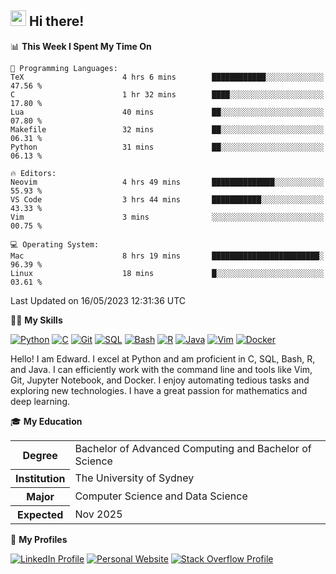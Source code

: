 ## <a href="#"><img src="https://media.giphy.com/media/hvRJCLFzcasrR4ia7z/giphy.gif" width="25px" height="25px"></a> Hi there!

<!--START_SECTION:waka-->
📊 **This Week I Spent My Time On** 

```text
💬 Programming Languages: 
TeX                      4 hrs 6 mins        ████████████░░░░░░░░░░░░░   47.56 % 
C                        1 hr 32 mins        ████░░░░░░░░░░░░░░░░░░░░░   17.80 % 
Lua                      40 mins             ██░░░░░░░░░░░░░░░░░░░░░░░   07.80 % 
Makefile                 32 mins             ██░░░░░░░░░░░░░░░░░░░░░░░   06.31 % 
Python                   31 mins             ██░░░░░░░░░░░░░░░░░░░░░░░   06.13 % 

🔥 Editors: 
Neovim                   4 hrs 49 mins       ██████████████░░░░░░░░░░░   55.93 % 
VS Code                  3 hrs 44 mins       ███████████░░░░░░░░░░░░░░   43.33 % 
Vim                      3 mins              ░░░░░░░░░░░░░░░░░░░░░░░░░   00.75 % 

💻 Operating System: 
Mac                      8 hrs 19 mins       ████████████████████████░   96.39 % 
Linux                    18 mins             █░░░░░░░░░░░░░░░░░░░░░░░░   03.61 % 
```


 Last Updated on 16/05/2023 12:31:36 UTC
<!--END_SECTION:waka-->

💪🏻 **My Skills**

[![Python](https://img.shields.io/badge/-Python-yellow?style=flat-square&logo=Python)](#)
[![C     ](https://img.shields.io/badge/-C-blue?style=flat-square&logo=C)](#)
[![Git   ](https://img.shields.io/badge/-Git-grey?style=flat-square&logo=Git)](#)
[![SQL   ](https://img.shields.io/badge/-SQL-grey?style=flat-square&logo=SQLite)](#)
[![Bash  ](https://img.shields.io/badge/-Bash-grey?style=flat-square&logo=GNU-Bash)](#)
[![R     ](https://img.shields.io/badge/-R-grey?style=flat-square&logo=R)](#)
[![Java  ](https://img.shields.io/badge/-Java-grey?style=flat-square&logo=OpenJDK)](#)
[![Vim   ](https://img.shields.io/badge/-Vim-grey?style=flat-square&logo=Vim)](#)
[![Docker](https://img.shields.io/badge/-Docker-grey?style=flat-square&logo=Docker)](#)

Hello! I am Edward. I excel at Python and am proficient in C, SQL, Bash, R, and
Java. I can efficiently work with the command line and tools like Vim, Git,
Jupyter Notebook, and Docker. I enjoy automating tedious tasks and exploring new
technologies. I have a great passion for mathematics and deep learning.

🎓 **My Education**

<table>
<tr>
    <th>Degree</th>
    <td>Bachelor of Advanced Computing and Bachelor of Science</td>
</tr>
<tr>
    <th>Institution</th>
    <td>The University of Sydney</td>
</tr>
<tr>
    <th>Major</th>
    <td>Computer Science and Data Science</td>
</tr>
<tr>
    <th>Expected</th>
    <td>Nov 2025</td>
</tr>
</table>

🔗 **My Profiles**

[![LinkedIn Profile](https://img.shields.io/badge/-LinkedIn-blue?style=social&logo=LinkedIn)](https://www.linkedin.com/in/edward-ji)
[![Personal Website](https://img.shields.io/badge/-Personal%20Website-blue?style=social&logo=Bootstrap)](https://edwardji.dev)
[![Stack Overflow Profile](https://img.shields.io/badge/-Stack%20Overflow-blue?style=social&logo=StackOverflow)](https://stackoverflow.com/users/11658924)

